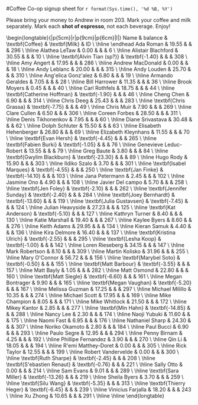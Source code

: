 #Coffee Co-op signup sheet for `r format(Sys.time(), '%d %B, %Y')`

Please bring your money to Andrew in room 203. Mark your coffee and milk separately.  Mark each **shot of espresso**, not each beverage.  Enjoy!

\begin{longtable}{|p{5cm}|r|p{9cm}|p{6cm}|l|}
 Name & balance & \textbf{Coffee} & \textbf{Milk} & ID \\ 
  \hline \endhead Ada Roman & 19.55 &  &  & 296 \\ 
   \hline
Alathea LeTaw & 0.00 &  &  &   6 \\ 
   \hline
Alistair Blachford & 30.55 &  &  &  10 \\ 
   \hline
\textbf{Alvin Tian (sp?)} & \textbf{-1.40} &  &  & 308 \\ 
   \hline
Amy Angert & 17.95 &  &  & 286 \\ 
   \hline
Andrew MacDonald & 0.00 &  &  &  18 \\ 
   \hline
Andy Leblanc & 20.00 &  &  & 315 \\ 
   \hline
Andy Louden & 25.70 &  &  & 310 \\ 
   \hline
Ang\'elica Gonz\'alez & 6.80 &  &  &  19 \\ 
   \hline
Armando Geraldes & 7.05 &  &  &  28 \\ 
   \hline
Bill Harrower & 11.35 &  &  &  36 \\ 
   \hline
Brook Moyers & 0.45 &  &  &  40 \\ 
   \hline
Carl Rothfels & 18.75 &  &  &  44 \\ 
   \hline
\textbf{Catherine Hoffman} & \textbf{-1.90} &  &  &  46 \\ 
   \hline
Cheng Chen & 6.90 &  &  & 314 \\ 
   \hline
Chris Deeg & 25.43 &  &  & 283 \\ 
   \hline
\textbf{Chris Grassa} & \textbf{-7.75} &  &  &  49 \\ 
   \hline
Chris Muir & 7.90 &  &  & 269 \\ 
   \hline
Clare Cullen & 6.50 &  &  & 306 \\ 
   \hline
Coreen Forbes & 28.50 &  &  & 311 \\ 
   \hline
Denis Tikhonenkov & 7.95 &  &  &  60 \\ 
   \hline
Diane Srivastava & 30.48 &  &  &  62 \\ 
   \hline
Dolph Schluter & 15.50 &  &  &  63 \\ 
   \hline
Elisabeth Hehenberger & 26.80 &  &  &  69 \\ 
   \hline
Elizabeth Kleynhans & 11.55 &  &  &  70 \\ 
   \hline
\textbf{Evan Hersh} & \textbf{-4.45} &  &  & 265 \\ 
   \hline
\textbf{Fabien Burki} & \textbf{-1.05} &  &  &  76 \\ 
   \hline
Genevieve Leduc-Robert & 13.55 &  &  &  79 \\ 
   \hline
Greg Baute & 3.80 &  &  &  84 \\ 
   \hline
\textbf{Gwylim Blackburn} & \textbf{-23.30} &  &  &  89 \\ 
   \hline
Hugo Rody & 15.90 &  &  & 303 \\ 
   \hline
Ildiko Szalo & 3.70 &  &  & 301 \\ 
   \hline
\textbf{Isabel Marques} & \textbf{-4.55} &  &  & 250 \\ 
   \hline
\textbf{Jan Finke} & \textbf{-14.10} &  &  & 103 \\ 
   \hline
Jana Petermann & 2.45 &  &  & 102 \\ 
   \hline
Jasmine Ono & 4.90 &  &  & 108 \\ 
   \hline
Javier Del campo & 5.70 &  &  & 258 \\ 
   \hline
\textbf{Jen Foley} & \textbf{-2.10} &  &  & 262 \\ 
   \hline
\textbf{Jennifer Sunday} & \textbf{-2.40} &  &  & 284 \\ 
   \hline
\textbf{Joey Bernhardt} & \textbf{-13.60} &  &  & 119 \\ 
   \hline
\textbf{Julia Gustavsen} & \textbf{-7.45} &  &  & 124 \\ 
   \hline
Julian Heavyside & 27.23 &  &  & 125 \\ 
   \hline
\textbf{Kat Anderson} & \textbf{-5.10} &  &  & 127 \\ 
   \hline
Kathryn Turner & 8.40 &  &  & 130 \\ 
   \hline
Katie Marshall & 19.40 &  &  & 267 \\ 
   \hline
Kaylee Byers & 8.60 &  &  & 276 \\ 
   \hline
Keith Adams & 29.95 &  &  & 134 \\ 
   \hline
Kieran Samuk & 4.40 &  &  & 136 \\ 
   \hline
Kira Delmore & 16.40 &  &  & 137 \\ 
   \hline
\textbf{Kristina Ulrich} & \textbf{-2.55} &  &  & 295 \\ 
   \hline
\textbf{Lesha Koop} & \textbf{-1.00} &  &  & 142 \\ 
   \hline
Loren Rieseberg & 34.15 &  &  & 147 \\ 
   \hline
Mark Robertson & 8.10 &  &  & 309 \\ 
   \hline
Martin Kolisko & 31.96 &  &  & 255 \\ 
   \hline
Mary O'Connor & 56.72 &  &  & 156 \\ 
   \hline
\textbf{Marybel Soto} & \textbf{-0.50} &  &  & 155 \\ 
   \hline
\textbf{Matt Barbour} & \textbf{-3.55} &  &  & 157 \\ 
   \hline
Matt Bayly & 1.05 &  &  & 282 \\ 
   \hline
Matt Osmond & 22.80 &  &  & 160 \\ 
   \hline
\textbf{Matt Siegle} & \textbf{-6.60} &  &  & 161 \\ 
   \hline
Megan Bontrager & 9.90 &  &  & 165 \\ 
   \hline
\textbf{Megan Vaughan} & \textbf{-5.20} &  &  & 167 \\ 
   \hline
Melissa Guzman & 17.25 &  &  & 297 \\ 
   \hline
Michael Milillo & 10.35 &  &  & 274 \\ 
   \hline
Michael Scott & 17.95 &  &  & 169 \\ 
   \hline
Mike Champion & 8.05 &  &  & 171 \\ 
   \hline
Mike Whitlock & 21.50 &  &  & 172 \\ 
   \hline
Mikey Kantor & 2.85 &  &  & 277 \\ 
   \hline
\textbf{Min Hahn} & \textbf{-14.85} &  &  & 288 \\ 
   \hline
Nancy Lee & 2.30 &  &  & 174 \\ 
   \hline
Naoji Yubuki & 11.60 &  &  & 175 \\ 
   \hline
Naomi Fast & 6.95 &  &  & 176 \\ 
   \hline
Nathaniel Sharp & 24.30 &  &  & 307 \\ 
   \hline
Noriko Okamoto & 2.80 &  &  & 184 \\ 
   \hline
Paul Bucci & 6.90 &  &  & 293 \\ 
   \hline
Paulo Segre & 12.95 &  &  & 294 \\ 
   \hline
Penny Birnam & 4.25 &  &  & 192 \\ 
   \hline
Phillipe Fernandez & 3.90 &  &  & 270 \\ 
   \hline
Qin Li & 18.05 &  &  & 194 \\ 
   \hline
R\'emi Matthey-Doret & 0.00 &  &  & 305 \\ 
   \hline
Rick Taylor & 12.55 &  &  & 199 \\ 
   \hline
Robert Vandervelde & 0.00 &  &  & 300 \\ 
   \hline
\textbf{Ruth Sharpe} & \textbf{-2.45} &  &  & 208 \\ 
   \hline
\textbf{S\'ebastien Renaut} & \textbf{-0.76} &  &  & 221 \\ 
   \hline
Sally Otto & 0.00 &  &  & 214 \\ 
   \hline
Sam Evans & 9.01 &  &  & 289 \\ 
   \hline
\textbf{Sara Miller} & \textbf{-13.26} &  &  & 219 \\ 
   \hline
Sheila Byers & 3.70 &  &  & 259 \\ 
   \hline
\textbf{Silu Wang} & \textbf{-5.35} &  &  & 313 \\ 
   \hline
\textbf{Thierry Heger} & \textbf{-6.45} &  &  & 239 \\ 
   \hline
Vinicius Farjalla & 18.20 &  &  & 243 \\ 
   \hline
Xu Zhong & 10.65 &  &  & 291 \\ 
   \hline
\hline
\end{longtable}
